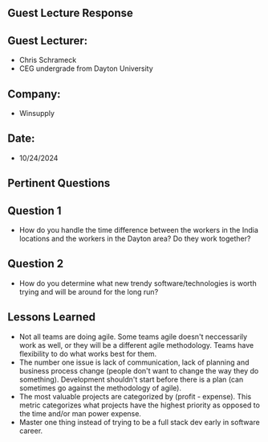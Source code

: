 ## Guest Lecture Response

## Guest Lecturer:
- Chris Schrameck 
- CEG undergrade from Dayton University

## Company: 
- Winsupply
## Date:
- 10/24/2024

## Pertinent Questions
## Question 1
- How do you handle the time difference between the workers in the India locations and the workers in the Dayton area? Do they work together?
## Question 2
- How do you determine what new trendy software/technologies is worth trying and will be around for the long run?

## Lessons Learned
- Not all teams are doing agile. Some teams agile doesn't neccessarily work as well, or they will be a different agile methodology. Teams have flexibility to do what works best for them.
- The number one issue is lack of communication, lack of planning and business process change (people don't want to change the way they do something). Development shouldn't start before there is a plan (can sometimes go against the methodology of agile).
- The most valuable projects are categorized by (profit - expense). This metric categorizes what projects have the highest priority as opposed to the time and/or man power expense.
- Master one thing instead of trying to be a full stack dev early in software career.

